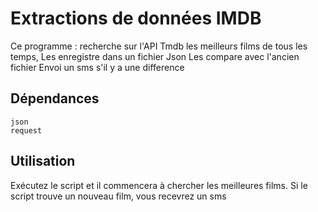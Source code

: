 # Extractions de données IMDB
Ce programme :
    recherche sur l'API Tmdb les meilleurs films de tous les temps, 
    Les enregistre dans un fichier Json
    Les compare avec l'ancien fichier
    Envoi un sms s'il y a une difference

## Dépendances
    json
    request


## Utilisation
Exécutez le script et il commencera à chercher les meilleures films. 
Si le script trouve un nouveau film, vous recevrez un sms



